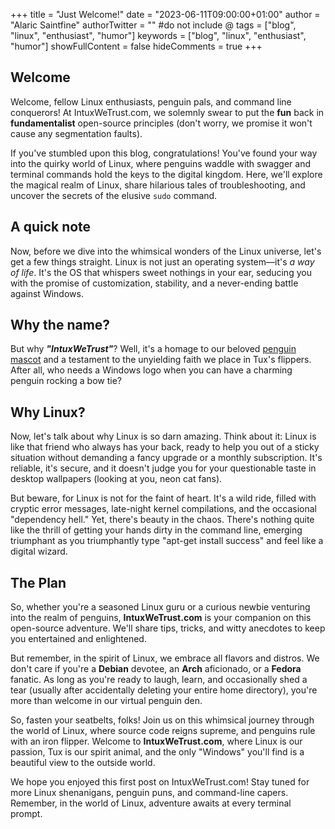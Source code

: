+++
title = "Just Welcome!"
date = "2023-06-11T09:00:00+01:00"
author = "Alaric Saintfine"
authorTwitter = "" #do not include @
tags = ["blog", "linux", "enthusiast", "humor"]
keywords = ["blog", "linux", "enthusiast", "humor"]
showFullContent = false
hideComments = true
+++

## Welcome
Welcome, fellow Linux enthusiasts, penguin pals, and command line conquerors! At IntuxWeTrust.com, we solemnly swear to put the **fun** back in **fundamentalist** open-source principles (don't worry, we promise it won't cause any segmentation faults).

If you've stumbled upon this blog, congratulations! You've found your way into the quirky world of Linux, where penguins waddle with swagger and terminal commands hold the keys to the digital kingdom. Here, we'll explore the magical realm of Linux, share hilarious tales of troubleshooting, and uncover the secrets of the elusive `sudo` command.

## A quick note
Now, before we dive into the whimsical wonders of the Linux universe, let's get a few things straight. Linux is not just an operating system—it's _a way of life_. It's the OS that whispers sweet nothings in your ear, seducing you with the promise of customization, stability, and a never-ending battle against Windows.

## Why the name?
But why **_"IntuxWeTrust"_**? Well, it's a homage to our beloved [penguin mascot](https://en.wikipedia.org/wiki/Tux_(mascot)) and a testament to the unyielding faith we place in Tux's flippers. After all, who needs a Windows logo when you can have a charming penguin rocking a bow tie?

## Why Linux?
Now, let's talk about why Linux is so darn amazing. Think about it: Linux is like that friend who always has your back, ready to help you out of a sticky situation without demanding a fancy upgrade or a monthly subscription. It's reliable, it's secure, and it doesn't judge you for your questionable taste in desktop wallpapers (looking at you, neon cat fans).

But beware, for Linux is not for the faint of heart. It's a wild ride, filled with cryptic error messages, late-night kernel compilations, and the occasional "dependency hell." Yet, there's beauty in the chaos. There's nothing quite like the thrill of getting your hands dirty in the command line, emerging triumphant as you triumphantly type "apt-get install success" and feel like a digital wizard.

## The Plan
So, whether you're a seasoned Linux guru or a curious newbie venturing into the realm of penguins, **IntuxWeTrust.com** is your companion on this open-source adventure. We'll share tips, tricks, and witty anecdotes to keep you entertained and enlightened.

But remember, in the spirit of Linux, we embrace all flavors and distros. We don't care if you're a **Debian** devotee, an **Arch** aficionado, or a **Fedora** fanatic. As long as you're ready to laugh, learn, and occasionally shed a tear (usually after accidentally deleting your entire home directory), you're more than welcome in our virtual penguin den.

So, fasten your seatbelts, folks! Join us on this whimsical journey through the world of Linux, where source code reigns supreme, and penguins rule with an iron flipper. Welcome to **IntuxWeTrust.com**, where Linux is our passion, Tux is our spirit animal, and the only "Windows" you'll find is a beautiful view to the outside world.

We hope you enjoyed this first post on IntuxWeTrust.com! Stay tuned for more Linux shenanigans, penguin puns, and command-line capers. Remember, in the world of Linux, adventure awaits at every terminal prompt.